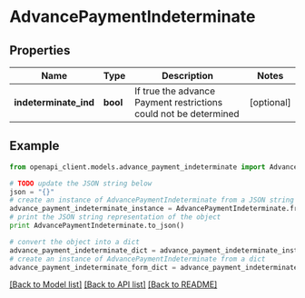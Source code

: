 # AdvancePaymentIndeterminate


## Properties
Name | Type | Description | Notes
------------ | ------------- | ------------- | -------------
**indeterminate_ind** | **bool** | If true the advance Payment restrictions could not be determined | [optional] 

## Example

```python
from openapi_client.models.advance_payment_indeterminate import AdvancePaymentIndeterminate

# TODO update the JSON string below
json = "{}"
# create an instance of AdvancePaymentIndeterminate from a JSON string
advance_payment_indeterminate_instance = AdvancePaymentIndeterminate.from_json(json)
# print the JSON string representation of the object
print AdvancePaymentIndeterminate.to_json()

# convert the object into a dict
advance_payment_indeterminate_dict = advance_payment_indeterminate_instance.to_dict()
# create an instance of AdvancePaymentIndeterminate from a dict
advance_payment_indeterminate_form_dict = advance_payment_indeterminate.from_dict(advance_payment_indeterminate_dict)
```
[[Back to Model list]](../README.md#documentation-for-models) [[Back to API list]](../README.md#documentation-for-api-endpoints) [[Back to README]](../README.md)


